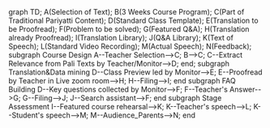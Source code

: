 
<div class="mermaid">
graph TD;
A(Selection of Text);
B(3 Weeks Course Program);
C(Part of Traditional Pariyatti Content);
D(Standard Class Template);
E(Translation to be Proofread);
F(Problem to be solved);
G(Featured Q&A);
H(Translation already Proofread);
I(Translation Library);
J(Q&A Library);
K(Text of Speech);
L(Standard Video Recording);
M(Actual Speech);
N(Feedback);
subgraph Course Design
A--Teacher Selection-->C;
B-->C;
C--Extract Relevance from Pali Texts by Teacher/Monitor-->D;
end;
subgraph Translation&Data mining
D--Class Preview led by Monitor-->E;
E--Proofread by Teacher in Live zoom room-->H;
H--Filing-->I;
end
subgraph FAQ Building
D--Key questions collected by Monitor-->F;
F--Teacher's Answer-->G;
G--Filing-->J;
J--Search assistant-->F;
end
subgraph Stage Assessment
I--Featured course rehearsal-->K;
K--Teacher's speech-->L;
K--Student's speech-->M;
M--Audience_Parents-->N;
end
</div>

